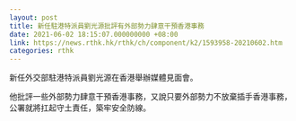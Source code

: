 ```yaml
---
layout: post
title: 新任駐港特派員劉光源批評有外部勢力肆意干預香港事務
date: 2021-06-02 18:15:07.000000000 +08:00
link: https://news.rthk.hk/rthk/ch/component/k2/1593958-20210602.htm
categories: rthk
---
```


新任外交部駐港特派員劉光源在香港舉辦媒體見面會。

他批評一些外部勢力肆意干預香港事務，又說只要外部勢力不放棄插手香港事務，公署就將扛起守土責任，築牢安全防線。
